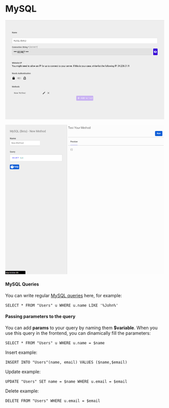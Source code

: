 # MySQL

![Configuration](../.gitbook/assets/screenshot_from_2021-04-26_16-04-31.png)

![Queries](../.gitbook/assets/image%20%2821%29.png)

#### MySQL Queries

You can write regular [MySQL queries](https://dev.mysql.com/doc/) here, for example:

```text
SELECT * FROM "Users" u WHERE u.name LIKE '%John%'
```

#### Passing parameters to the query

You can add **params** to your query by naming them **$variable**. When you use this query in the frontend, you can dinamically fill the parameters:

```text
SELECT * FROM "Users" u WHERE u.name = $name
```

Insert example:

```text
INSERT INTO "Users"(name, email) VALUES ($name,$email)
```

Update example:

```text
UPDATE "Users" SET name = $name WHERE u.email = $email
```

Delete example:

```text
DELETE FROM "Users" WHERE u.email = $email
```

